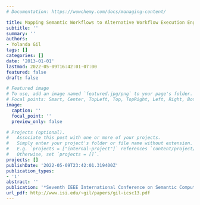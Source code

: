 ```yaml
---
# Documentation: https://wowchemy.com/docs/managing-content/

title: Mapping Semantic Workflows to Alternative Workflow Execution Engines
subtitle: ''
summary: ''
authors:
- Yolanda Gil
tags: []
categories: []
date: '2013-01-01'
lastmod: 2022-05-09T16:42:01-07:00
featured: false
draft: false

# Featured image
# To use, add an image named `featured.jpg/png` to your page's folder.
# Focal points: Smart, Center, TopLeft, Top, TopRight, Left, Right, BottomLeft, Bottom, BottomRight.
image:
  caption: ''
  focal_point: ''
  preview_only: false

# Projects (optional).
#   Associate this post with one or more of your projects.
#   Simply enter your project's folder or file name without extension.
#   E.g. `projects = ["internal-project"]` references `content/project/deep-learning/index.md`.
#   Otherwise, set `projects = []`.
projects: []
publishDate: '2022-05-09T23:42:01.319400Z'
publication_types:
- '1'
abstract: ''
publication: '*Seventh IEEE International Conference on Semantic Computing (ICSC)*'
url_pdf: http://www.isi.edu/~gil/papers/gil-icsc13.pdf
---
```

